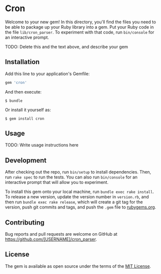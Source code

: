 # Cron

Welcome to your new gem! In this directory, you'll find the files you need to be able to package up your Ruby library into a gem. Put your Ruby code in the file `lib/cron_parser`. To experiment with that code, run `bin/console` for an interactive prompt.

TODO: Delete this and the text above, and describe your gem

## Installation

Add this line to your application's Gemfile:

```ruby
gem 'cron'
```

And then execute:

    $ bundle

Or install it yourself as:

    $ gem install cron

## Usage

TODO: Write usage instructions here

## Development

After checking out the repo, run `bin/setup` to install dependencies. Then, run `rake spec` to run the tests. You can also run `bin/console` for an interactive prompt that will allow you to experiment.

To install this gem onto your local machine, run `bundle exec rake install`. To release a new version, update the version number in `version.rb`, and then run `bundle exec rake release`, which will create a git tag for the version, push git commits and tags, and push the `.gem` file to [rubygems.org](https://rubygems.org).

## Contributing

Bug reports and pull requests are welcome on GitHub at https://github.com/[USERNAME]/cron_parser.

## License

The gem is available as open source under the terms of the [MIT License](https://opensource.org/licenses/MIT).
